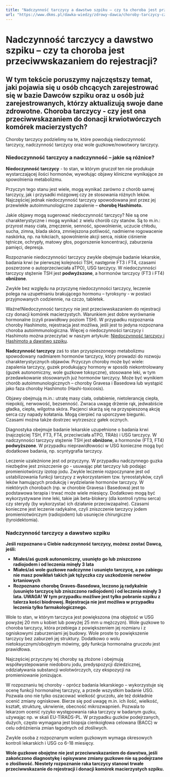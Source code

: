 ```yaml
---
title: "Nadczynność tarczycy a dawstwo szpiku – czy ta choroba jest przeciwwskazaniem do rejestracji? "
url: "https://www.dkms.pl/dawka-wiedzy/zdrowy-dawca/choroby-tarczycy-czy-sa-przeciwwskazaniem-do-rejestracji"
---
```


# Nadczynność tarczycy a dawstwo szpiku – czy ta choroba jest przeciwwskazaniem do rejestracji? 

## W tym tekście poruszymy najczęstszy temat, jaki pojawia się u osób chcących zarejestrować się w bazie Dawców szpiku oraz u osób już zarejestrowanych, którzy aktualizują swoje dane zdrowotne. Choroba tarczycy - czy jest ona przeciwwskazaniem do donacji krwiotwórczych komórek macierzystych?

Choroby tarczycy podzielimy na te, które powodują niedoczynność tarczycy, nadczynność tarczycy oraz wole guzkowe/nowotwory tarczycy.


### Niedoczynność tarczycy a nadczynność – jakie są różnice?


**Niedoczynność tarczycy** \- to stan, w którym gruczoł ten nie produkuje wystarczającej ilości hormonów, wywołując objawy kliniczne wynikające ze spowolnienia metabolizmu.


Przyczyn tego stanu jest wiele, mogą wynikać zarówno z chorób samej tarczycy, jak i przysadki mózgowej czy ze stosowania różnych leków. Najczęściej jednak niedoczynność tarczycy spowodowana jest przez jej przewlekłe autoimmunologiczne zapalenie – **chorobę Hashimoto.**


Jakie objawy mogą sugerować niedoczynność tarczycy? Nie są one charakterystyczne i mogą wynikać z wielu chorób czy stanów. Są to m.in.: przyrost masy ciała, zmęczenie, senność, spowolnienie, uczucie chłodu, sucha, zimna, blada skóra, zmniejszona potliwość, nadmierne rogowacenie naskórka, np. na łokciach, spowolnienie akcji serca, niskie ciśnienie tętnicze, ochrypły, matowy głos, pogorszenie koncentracji, zaburzenia pamięci, depresja.


Rozpoznanie niedoczynności tarczycy zwykle obejmuje badanie lekarskie, badania krwi (w pierwszej kolejności TSH, następnie FT3 i FT4, czasami poszerzone o autoprzeciwciała aTPO), USG tarczycy. W niedoczynności tarczycy stężenie TSH jest **podwyższone**, a hormonów tarczycy (FT3 i FT4\) **obniżone**.


Zwykle bez względu na przyczynę niedoczynności tarczycy, leczenie polega na uzupełnianiu brakującego hormonu – tyroksyny \- w postaci przyjmowanych codziennie, na czczo, tabletek.


Ważne!Niedoczynność tarczycy nie jest przeciwwskazaniem do rejestracji czy donacji komórek macierzystych. Warunkiem jest dobre wyrównanie hormonalne (czyli prawidłowy poziom TSH). W przypadku rozpoznania choroby Hashimoto, rejestracja jest możliwa, jeśli jest to jedyna rozpoznana choroba autoimmunologiczna.
Więcej o niedoczynności tarczycy i Hashimoto można przeczytać w naszym artykule: [Niedoczynność tarczycy i Hashimoto a dawstwo szpiku](https://www.dkms.pl/dawka-wiedzy/o-rejestracji/niedoczynnosc-tarczycy-oraz-hashimoto-wobec-dawstwa-szpiku).


**Nadczynność tarczycy** zaś to stan przyspieszonego metabolizmu spowodowany nadmiarem hormonów tarczycy, który prowadzi do rozwoju charakterystycznych objawów. Przyczyn choroby może być wiele: zapalenia tarczycy, guzek produkujący hormony w sposób niekontrolowany (guzek autonomiczny, wole guzkowe toksyczne), stosowane leki, w tym przedawkowanie stosowanych już hormonów tarczycy. Może być wynikiem chorób autoimmunologicznych – choroby Gravesa i Basedowa lub wystąpić jako faza choroby Hashimoto (Hashi\-toxicosis).


Objawy obejmują m.in.: utratę masy ciała, osłabienie, nietolerancję ciepła, niepokój, nerwowość, bezsenność. Zwraca uwagę drżenie rąk, jedwabiście gładka, ciepła, wilgotna skóra. Pacjenci skarżą się na przyspieszoną akcję serca czy napady kołatania. Mogą cierpieć na uporczywe biegunki. Czasami można także dostrzec wytrzeszcz gałek ocznych.


Diagnostyka obejmuje badanie lekarskie uzupełnione o badania krwi (najczęściej TSH, FT3, FT4, przeciwciała aTPO, TRAb) i USG tarczycy. W nadczynności tarczycy stężenie TSH jest **obniżone**, a hormonów (FT3, FT4\) **podwyższone**. W przypadku nieprawidłowości w USG konieczne mogą być dodatkowe badania, np. scyntygrafia tarczycy.


Leczenie uzależnione jest od przyczyny. W przypadku nadczynnego guzka niezbędne jest zniszczenie go \- usuwając płat tarczycy lub podając promieniotwórczy izotop jodu. Zwykle leczenie rozpoczynane jest od ustabilizowania funkcji tarczycy z wykorzystaniem tzw. tyreostatyków, czyli leków hamujących produkcję i wydzielanie hormonów tarczycy. W niektórych chorobach (np. w chorobie Gravesa i Basedowa) jest to podstawowa terapia i trwać może wiele miesięcy. Dodatkowo mogą być wykorzystywane inne leki, takie jak beta\-blokery (dla kontroli rytmu serca) czy sterydy (by wykorzystać ich działanie przeciwzapalne). Czasami konieczne jest leczenie radykalne, czyli zniszczenie tarczycy jodem promieniotwórczym (radiojodem) lub usunięcie chirurgiczne (tyroidektomia).


### Nadczynność tarczycy a dawstwo szpiku


**Jeśli rozpoznano u Ciebie nadczynność tarczycy, możesz zostać Dawcą, jeśli:**


* **Miałeś/aś guzek autonomiczny, usunięto go lub zniszczono radiojodem i od leczenia minęły 3 lata**
* **Miałeś/aś wole guzkowe nadczynne i usunięto tarczycę, a po zabiegu nie masz powikłań takich jak tężyczka czy uszkodzenie nerwów krtaniowych**
* **Rozpoznano chorobę Graves\-Basedowa, leczono ją radykalnie (usunięto tarczycę lub zniszczono radiojodem) i od leczenia minęły 3 lata. UWAGA! W tym przypadku możliwe jest tylko pobranie szpiku z talerza kości biodrowej. Rejestracja nie jest możliwa w przypadku leczenia tylko farmakologicznego.**


Wole to stan, w którym tarczyca jest powiększona (ma objętość w USG powyżej 20 mm u kobiet lub powyżej 25 mm u mężczyzn). Wole guzkowe to choroba tarczycy, która przebiega z powiększeniem jej rozmiaru i z ogniskowymi zaburzeniami jej budowy. Wole proste to powiększenie tarczycy bez zaburzeń jej struktury. Dodatkowo o wolu nietoksycznym/obojętnym mówimy, gdy funkcja hormonalna gruczołu jest prawidłowa.


Najczęściej przyczyny tej choroby są złożone i obejmują współwystepowanie niedoboru jodu, predyspozycji dziedzicznej, oddziaływania substancji wolotwórczych, czy ekspozycji na promieniowanie jonizujące.


W rozpoznaniu tej choroby \- oprócz badania lekarskiego – wykorzystuje się ocenę funkcji hormonalnej tarczycy, a przede wszystkim badanie USG. Pozwala ono nie tylko oszacować wielkość gruczołu, ale też dokładnie ocenić zmiany ogniskowe. Bierze się pod uwagę m.in. ich ilość, wielkość, kształt, strukturę, ukrwienie, obecność mikrozwapnień. Pozwala to lekarzom ocenić ryzyko występowania raka tarczycy w badanym guzku, używając np. w skali EU\-TIRADS\-PL. W przypadku guzków podejrzanych, dużych, często wymagana jest biopsja cienkoigłowa celowana (BACC) w celu odróżnienia zmian łagodnych od złośliwych.


Zwykle osoba z rozpoznanym wolem guzkowym wymaga okresowych kontroli lekarskich i USG co 6\-18 miesięcy.


**Wole guzkowe obojętne nie jest przeciwwskazaniem do dawstwa, jeśli zakończono diagnostykę i opisywane zmiany guzkowe nie są podejrzane o złośliwość. Niestety rozpoznanie raka tarczycy stanowi trwałe przeciwwskazanie do rejestracji i donacji komórek macierzystych szpiku.**


